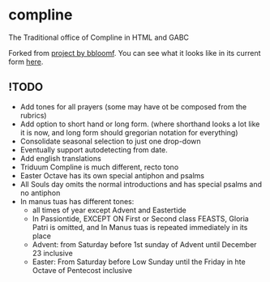 compline
========

The Traditional office of Compline in HTML and GABC

Forked from [project by bbloomf](https://github.com/bbloomf/compline).  You can see what it looks
like in its current form [here](http://sethborders.github.io/compline/).

!TODO
-----

* Add tones for all prayers (some may have ot be composed from the rubrics)
* Add option to short hand or long form. (where shorthand looks a lot like it is now, and long form should gregorian notation for everything)
* Consolidate seasonal selection to just one drop-down
* Eventually support autodetecting from date.
* Add english translations
* Triduum Compline is much different, recto tono
* Easter Octave has its own special antiphon and psalms
* All Souls day omits the normal introductions and has special psalms and no antiphon
* In manus tuas has different tones:
  * all times of year except Advent and Eastertide
  * In Passiontide, EXCEPT ON First or Second class FEASTS, Gloria Patri is omitted, and In Manus tuas is repeated immediately in its place
  * Advent: from Saturday before 1st sunday of Advent until December 23 inclusive
  * Easter: From Saturday before Low Sunday until the Friday in hte Octave of Pentecost inclusive
